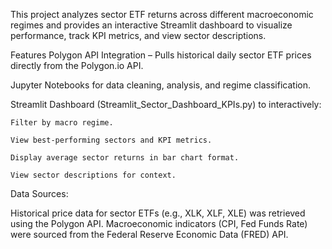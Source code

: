 
This project analyzes sector ETF returns across different macroeconomic regimes and provides an interactive Streamlit dashboard to visualize performance, track KPI metrics, and view sector descriptions.

Features
Polygon API Integration – Pulls historical daily sector ETF prices directly from the Polygon.io API.

Jupyter Notebooks for data cleaning, analysis, and regime classification.

Streamlit Dashboard (Streamlit_Sector_Dashboard_KPIs.py) to interactively:

    Filter by macro regime.

    View best-performing sectors and KPI metrics.

    Display average sector returns in bar chart format.

    View sector descriptions for context.

Data Sources:

Historical price data for sector ETFs (e.g., XLK, XLF, XLE) was retrieved using the Polygon API.
Macroeconomic indicators (CPI, Fed Funds Rate) were sourced from the Federal Reserve Economic Data (FRED) API.
